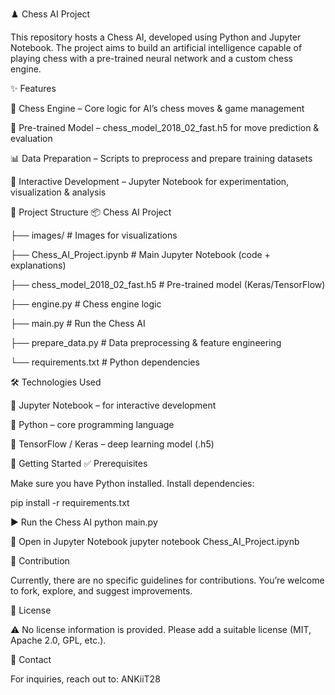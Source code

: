 ♟️ Chess AI Project

This repository hosts a Chess AI, developed using Python and Jupyter Notebook.
The project aims to build an artificial intelligence capable of playing chess with a pre-trained neural network and a custom chess engine.

✨ Features

🧠 Chess Engine – Core logic for AI’s chess moves & game management

🤖 Pre-trained Model – chess_model_2018_02_fast.h5 for move prediction & evaluation

📊 Data Preparation – Scripts to preprocess and prepare training datasets

📒 Interactive Development – Jupyter Notebook for experimentation, visualization & analysis

📂 Project Structure
📦 Chess AI Project


├── images/                       # Images for visualizations

├── Chess_AI_Project.ipynb        # Main Jupyter Notebook (code + explanations)

├── chess_model_2018_02_fast.h5   # Pre-trained model (Keras/TensorFlow)

├── engine.py                     # Chess engine logic

├── main.py                       # Run the Chess AI

├── prepare_data.py               # Data preprocessing & feature engineering

└── requirements.txt              # Python dependencies


🛠️ Technologies Used

📒 Jupyter Notebook – for interactive development

🐍 Python – core programming language

🔗 TensorFlow / Keras – deep learning model (.h5)

🚀 Getting Started
✅ Prerequisites

Make sure you have Python installed. Install dependencies:

pip install -r requirements.txt

▶️ Run the Chess AI
python main.py

📒 Open in Jupyter Notebook
jupyter notebook Chess_AI_Project.ipynb

🤝 Contribution

Currently, there are no specific guidelines for contributions.
You’re welcome to fork, explore, and suggest improvements.

📜 License

⚠️ No license information is provided.
Please add a suitable license (MIT, Apache 2.0, GPL, etc.).

📧 Contact

For inquiries, reach out to: ANKiiT28
